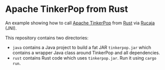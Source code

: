 # Apache TinkerPop from Rust

An example showing how to call [Apache TinkerPop](https://tinkerpop.apache.org) from [Rust](https://www.rust-lang.org) via
[Rucaja](https://github.com/kud1ing/rucaja) (JNI).

This repository contains two directories:

* `java` contains a Java project to build a fat JAR `tinkerpop.jar` which contains a wrapper Java class around TinkerPop
  and all dependencies.
* `rust` contains Rust code which uses `tinkerpop.jar`.
    Run it using `cargo run`.
